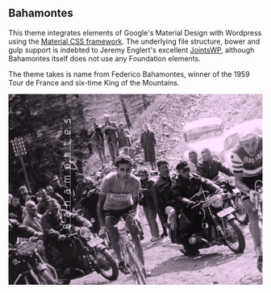 ## Bahamontes ##

This theme integrates elements of Google's Material Design with Wordpress using the [Material CSS framework](http://materializecss.com/). The underlying file structure, bower and gulp support is indebted to Jeremy Englert's excellent [JointsWP](http://www.jointswp.com), although Bahamontes itself does not use any Foundation elements.

The theme takes is name from Federico Bahamontes, winner of the 1959 Tour de France and six-time King of the Mountains.

![alt text][Bahamontes]

[Bahamontes]: https://github.com/alastair38/bahamontes/blob/master/screenshot.png "The Eagle of Toledo"
